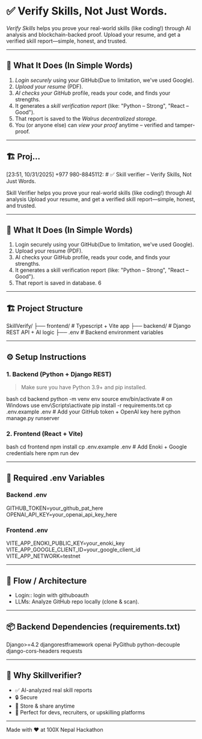 # ✅ Verify Skills, Not Just Words.

_Verify Skills_ helps you prove your real-world skills (like coding!) through AI analysis and blockchain-backed proof. Upload your resume, and get a verified skill report—simple, honest, and trusted.

---

## 🧠 What It Does (In Simple Words)

1. _Login securely_ using your GitHub(Due to limitation, we've used Google).
2. _Upload your resume_ (PDF).
3. _AI checks your GitHub_ profile, reads your code, and finds your strengths.
4. It generates a _skill verification report_ (like: "Python – Strong", "React – Good").
5. That report is saved to the _Walrus decentralized storage_.
6. You (or anyone else) can _view your proof_ anytime – verified and tamper-proof.

---

## 🏗️ Proj…

[23:51, 10/31/2025] +977 980-8845112: # ✅ Skill verifier – Verify Skills, Not Just Words.

Skill Verifier helps you prove your real-world skills (like coding!) through AI analysis Upload your resume, and get a verified skill report—simple, honest, and trusted.

---

## 🧠 What It Does (In Simple Words)

1. Login securely using your GitHub(Due to limitation, we've used Google).
2. Upload your resume (PDF).
3. AI checks your GitHub profile, reads your code, and finds your strengths.
4. It generates a skill verification report (like: "Python – Strong", "React – Good").
5. That report is saved in database.
   6

---

## 🏗 Project Structure

SkillVerify/
├── frontend/ # Typescript + Vite app
├── backend/ # Django REST API + AI logic
├── .env # Backend environment variables

---

## ⚙ Setup Instructions

### 1. Backend (Python + Django REST)

> Make sure you have Python 3.9+ and pip installed.

bash
cd backend
python -m venv env
source env/bin/activate # on Windows use env\Scripts\activate
pip install -r requirements.txt
cp .env.example .env # Add your GitHub token + OpenAI key here
python manage.py runserver

### 2. Frontend (React + Vite)

bash
cd frontend
npm install
cp .env.example .env # Add Enoki + Google credentials here
npm run dev

---

## 🔑 Required .env Variables

### Backend .env

GITHUB_TOKEN=your_github_pat_here
OPENAI_API_KEY=your_openai_api_key_here

### Frontend .env

VITE_APP_ENOKI_PUBLIC_KEY=your_enoki_key
VITE_APP_GOOGLE_CLIENT_ID=your_google_client_id
VITE_APP_NETWORK=testnet

---

## 🔁 Flow / Architecture

- Login:: login with githuboauth
- LLMs: Analyze GitHub repo locally (clone & scan).

---

## 📦 Backend Dependencies (requirements.txt)

Django>=4.2
djangorestframework
openai
PyGithub
python-decouple
django-cors-headers
requests

---

## 🚀 Why Skillverifier?

- ✅ AI-analyzed real skill reports
- 🔒 Secure
- 📂 Store & share anytime
- 🧠 Perfect for devs, recruiters, or upskilling platforms

---

Made with ❤ at 100X Nepal Hackathon

